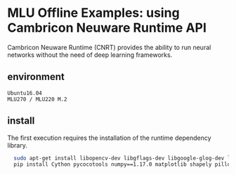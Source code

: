 # MLU Offline Examples: using Cambricon Neuware Runtime API

Cambricon Neuware Runtime (CNRT) provides the ability to run neural networks without the need of deep learning frameworks.

## environment
```
Ubuntu16.04
MLU270 / MLU220 M.2
```

## install
The first execution requires the installation of the runtime dependency library.
```bash
  sudo apt-get install libopencv-dev libgflags-dev libgoogle-glog-dev libboost-all-dev libgeos-dev zip python-opencv
  pip install Cython pycocotools numpy==1.17.0 matplotlib shapely pillow
```
